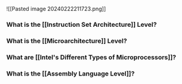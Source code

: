
![[Pasted image 20240222211723.png]]

### What is the [[Instruction Set Architecture]] Level?

### What is the [[Microarchitecture]] Level?

### What are [[Intel's Different Types of Microprocessors]]?

### What is the [[Assembly Language Level]]?